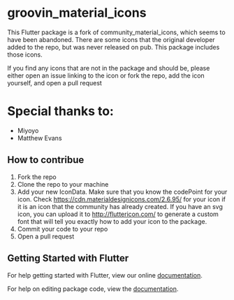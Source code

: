 # groovin_material_icons

This Flutter package is a fork of community_material_icons, which seems to have been abandoned. There are some icons that the original developer added to the repo, but was never released on pub. This package includes those icons.

If you find any icons that are not in the package and should be, please either open an issue linking to the icon or fork the repo, add the icon yourself, and open a pull request

# Special thanks to:
- Miyoyo
- Matthew Evans

## How to contribue
1. Fork the repo
2. Clone the repo to your machine
3. Add your new IconData. Make sure that you know the codePoint for your icon. Check https://cdn.materialdesignicons.com/2.6.95/ for your icon if it is an icon that the community has already created. If you have an svg icon, you can upload it to http://fluttericon.com/ to generate a custom font that will tell you exactly how to add your icon to the package.
4. Commit your code to your repo
5. Open a pull request

## Getting Started with Flutter

For help getting started with Flutter, view our online [documentation](https://flutter.io/).

For help on editing package code, view the [documentation](https://flutter.io/developing-packages/).


